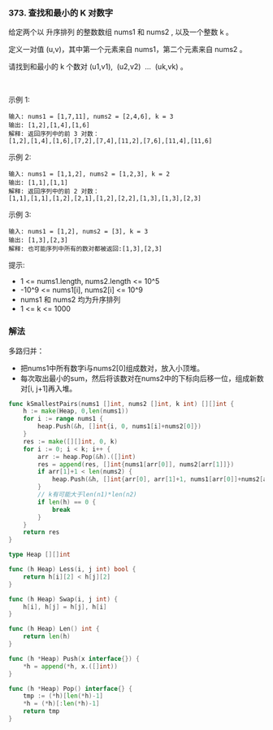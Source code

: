 ### 373. 查找和最小的 K 对数字
给定两个以 升序排列 的整数数组 nums1 和 nums2 , 以及一个整数 k 。

定义一对值 (u,v)，其中第一个元素来自 nums1，第二个元素来自 nums2 。

请找到和最小的 k 个数对 (u1,v1),  (u2,v2)  ...  (uk,vk) 。

 

示例 1:
```
输入: nums1 = [1,7,11], nums2 = [2,4,6], k = 3
输出: [1,2],[1,4],[1,6]
解释: 返回序列中的前 3 对数：
[1,2],[1,4],[1,6],[7,2],[7,4],[11,2],[7,6],[11,4],[11,6]
```
示例 2:
```
输入: nums1 = [1,1,2], nums2 = [1,2,3], k = 2
输出: [1,1],[1,1]
解释: 返回序列中的前 2 对数：
[1,1],[1,1],[1,2],[2,1],[1,2],[2,2],[1,3],[1,3],[2,3]
```
示例 3:
```
输入: nums1 = [1,2], nums2 = [3], k = 3
输出: [1,3],[2,3]
解释: 也可能序列中所有的数对都被返回:[1,3],[2,3]
```

提示:

- 1 <= nums1.length, nums2.length <= 10^5
- -10^9 <= nums1[i], nums2[i] <= 10^9
- nums1 和 nums2 均为升序排列
- 1 <= k <= 1000

### 解法
多路归并：
- 把nums1中所有数字i与nums2[0]组成数对，放入小顶堆。
- 每次取出最小的sum，然后将该数对在nums2中的下标向后移一位，组成新数对[i, j+1]再入堆。

```go
func kSmallestPairs(nums1 []int, nums2 []int, k int) [][]int {
    h := make(Heap, 0,len(nums1))   
    for i := range nums1 {
        heap.Push(&h, []int{i, 0, nums1[i]+nums2[0]})
    }
    res := make([][]int, 0, k)
    for i := 0; i < k; i++ {
        arr := heap.Pop(&h).([]int)
        res = append(res, []int{nums1[arr[0]], nums2[arr[1]]})
        if arr[1]+1 < len(nums2) {
            heap.Push(&h, []int{arr[0], arr[1]+1, nums1[arr[0]]+nums2[arr[1]+1]})
        }
		// k有可能大于len(n1)*len(n2)
        if len(h) == 0 {
            break
        }
    }
    return res 
}

type Heap [][]int

func (h Heap) Less(i, j int) bool {
    return h[i][2] < h[j][2]
}

func (h Heap) Swap(i, j int) {
    h[i], h[j] = h[j], h[i]
}

func (h Heap) Len() int {
    return len(h)
}

func (h *Heap) Push(x interface{}) {
	*h = append(*h, x.([]int))
}

func (h *Heap) Pop() interface{} {
	tmp := (*h)[len(*h)-1]
	*h = (*h)[:len(*h)-1]
	return tmp
}
```